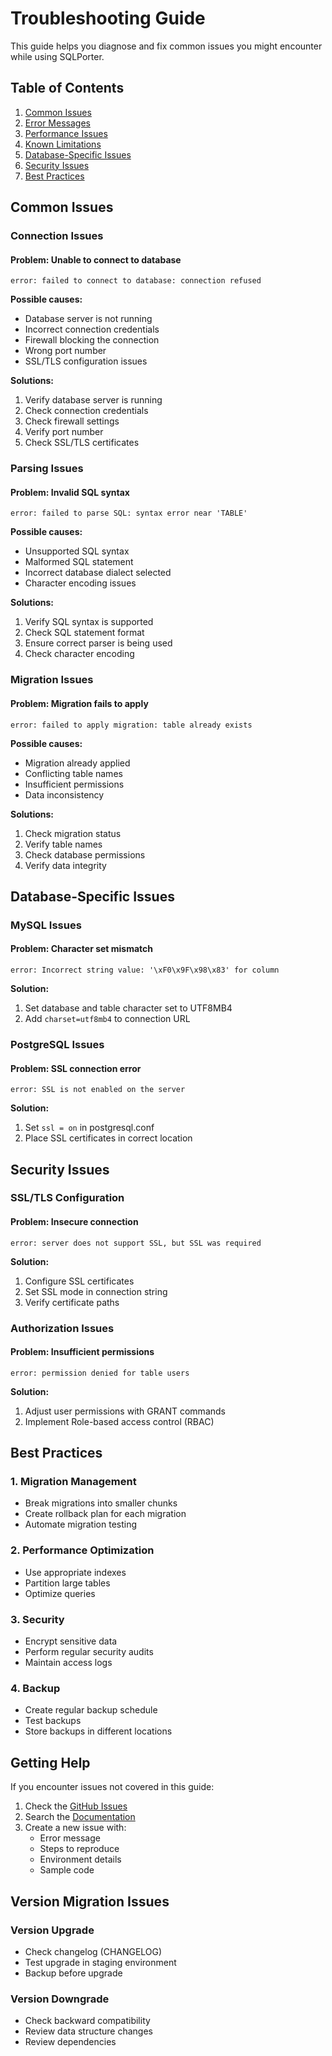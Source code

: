 # Troubleshooting Guide

This guide helps you diagnose and fix common issues you might encounter while using SQLPorter.

## Table of Contents

1. [Common Issues](#common-issues)
2. [Error Messages](#error-messages)
3. [Performance Issues](#performance-issues)
4. [Known Limitations](#known-limitations)
5. [Database-Specific Issues](#database-specific-issues)
6. [Security Issues](#security-issues)
7. [Best Practices](#best-practices)

## Common Issues

### Connection Issues

#### Problem: Unable to connect to database
```
error: failed to connect to database: connection refused
```

**Possible causes:**
- Database server is not running
- Incorrect connection credentials
- Firewall blocking the connection
- Wrong port number
- SSL/TLS configuration issues

**Solutions:**
1. Verify database server is running
2. Check connection credentials
3. Check firewall settings
4. Verify port number
5. Check SSL/TLS certificates

### Parsing Issues

#### Problem: Invalid SQL syntax
```
error: failed to parse SQL: syntax error near 'TABLE'
```

**Possible causes:**
- Unsupported SQL syntax
- Malformed SQL statement
- Incorrect database dialect selected
- Character encoding issues

**Solutions:**
1. Verify SQL syntax is supported
2. Check SQL statement format
3. Ensure correct parser is being used
4. Check character encoding

### Migration Issues

#### Problem: Migration fails to apply
```
error: failed to apply migration: table already exists
```

**Possible causes:**
- Migration already applied
- Conflicting table names
- Insufficient permissions
- Data inconsistency

**Solutions:**
1. Check migration status
2. Verify table names
3. Check database permissions
4. Verify data integrity

## Database-Specific Issues

### MySQL Issues

#### Problem: Character set mismatch
```
error: Incorrect string value: '\xF0\x9F\x98\x83' for column
```

**Solution:**
1. Set database and table character set to UTF8MB4
2. Add `charset=utf8mb4` to connection URL

### PostgreSQL Issues

#### Problem: SSL connection error
```
error: SSL is not enabled on the server
```

**Solution:**
1. Set `ssl = on` in postgresql.conf
2. Place SSL certificates in correct location

## Security Issues

### SSL/TLS Configuration

#### Problem: Insecure connection
```
error: server does not support SSL, but SSL was required
```

**Solution:**
1. Configure SSL certificates
2. Set SSL mode in connection string
3. Verify certificate paths

### Authorization Issues

#### Problem: Insufficient permissions
```
error: permission denied for table users
```

**Solution:**
1. Adjust user permissions with GRANT commands
2. Implement Role-based access control (RBAC)

## Best Practices

### 1. Migration Management
- Break migrations into smaller chunks
- Create rollback plan for each migration
- Automate migration testing

### 2. Performance Optimization
- Use appropriate indexes
- Partition large tables
- Optimize queries

### 3. Security
- Encrypt sensitive data
- Perform regular security audits
- Maintain access logs

### 4. Backup
- Create regular backup schedule
- Test backups
- Store backups in different locations

## Getting Help

If you encounter issues not covered in this guide:

1. Check the [GitHub Issues](https://github.com/mstgnz/sqlporter/issues)
2. Search the [Documentation](https://github.com/mstgnz/sqlporter/docs)
3. Create a new issue with:
   - Error message
   - Steps to reproduce
   - Environment details
   - Sample code

## Version Migration Issues

### Version Upgrade
- Check changelog (CHANGELOG)
- Test upgrade in staging environment
- Backup before upgrade

### Version Downgrade
- Check backward compatibility
- Review data structure changes
- Review dependencies 